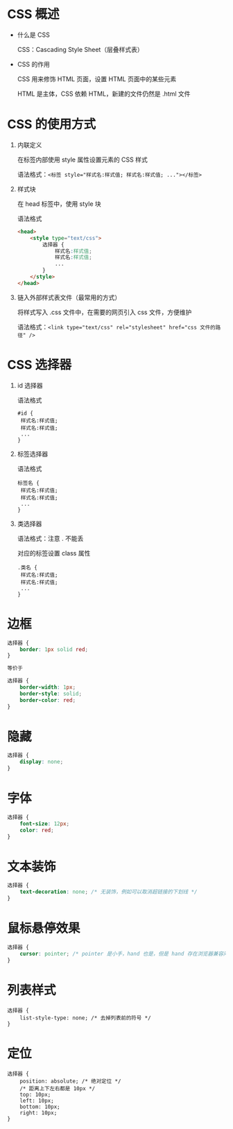 # CSS 概述

- 什么是 CSS

  CSS：Cascading Style Sheet（层叠样式表）

- CSS 的作用

  CSS 用来修饰 HTML 页面，设置 HTML 页面中的某些元素

  HTML 是主体，CSS 依赖 HTML，新建的文件仍然是 .html 文件







# CSS 的使用方式

1. 内联定义

   在标签内部使用 style 属性设置元素的 CSS 样式

   语法格式：`<标签 style="样式名:样式值; 样式名:样式值; ..."></标签>`

2. 样式块

   在 head 标签中，使用 style 块

   语法格式

   ```html
   <head>
       <style type="text/css">
           选择器 {
               样式名:样式值;
               样式名:样式值;
               ...
           }
       </style>
   </head>
   ```

3. 链入外部样式表文件（最常用的方式）

   将样式写入 .css 文件中，在需要的网页引入 css 文件，方便维护

   语法格式：`<link type="text/css" rel="stylesheet" href="css 文件的路径" />`







# CSS 选择器

1. id 选择器

   语法格式

   ```
   #id {
   	样式名:样式值;
   	样式名:样式值;
   	...
   }
   ```

2. 标签选择器

   语法格式

   ```
   标签名 {
   	样式名:样式值;
   	样式名:样式值;
   	...
   }
   ```

3. 类选择器

   语法格式：注意 . 不能丢

   对应的标签设置 class 属性

   ```
   .类名 {
   	样式名:样式值;
   	样式名:样式值;
   	...
   }
   ```







# 边框

```css
选择器 {
	border: 1px solid red;
}

等价于

选择器 {
	border-width: 1px;
	border-style: solid;
	border-color: red;
}
```







# 隐藏

```css
选择器 {
	display: none;
}
```







# 字体

```css
选择器 {
	font-size: 12px;
	color: red;
}
```







# 文本装饰

```css
选择器 {
	text-decoration: none; /* 无装饰，例如可以取消超链接的下划线 */
}
```







# 鼠标悬停效果

```css
选择器 {
	cursor: pointer; /* pointer 是小手，hand 也是，但是 hand 存在浏览器兼容问题 */
}
```







# 列表样式

```
选择器 {
	list-style-type: none; /* 去掉列表前的符号 */
}
```







# 定位

```
选择器 {
	position: absolute; /* 绝对定位 */
    /* 距离上下左右都是 10px */
    top: 10px;
    left: 10px;
    bottom: 10px;
    right: 10px;
}
```

